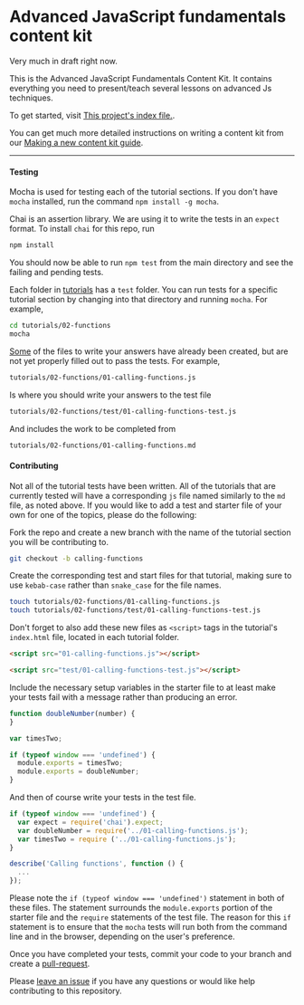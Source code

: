 
# Advanced JavaScript fundamentals content kit
Very much in draft right now.

This is the Advanced JavaScript Fundamentals Content Kit. It contains everything you need to present/teach several lessons on advanced Js techniques.

To get started, visit [This project's index file.](http://mdn.github.io/advanced-js-fundamentals-ck/).

You can get much more detailed instructions on writing a content kit from our [Making a new content kit guide](http://chrisdavidmills.github.io/content-kit-guide/).

---

#### Testing

Mocha is used for testing each of the tutorial sections. If you don't have
`mocha` installed, run the command `npm install -g mocha`.

Chai is an assertion library. We are using it to write the tests in an `expect`
format. To install `chai` for this repo, run

```sh
npm install
```

You should now be able to run `npm test` from the main directory and see the
failing and pending tests.

Each folder in [tutorials](https://github.com/mdn/advanced-js-fundamentals-ck/tree/gh-pages/tutorials)
has a `test` folder. You can run tests for a specific tutorial section by
changing into that directory and running `mocha`. For example,

```sh
cd tutorials/02-functions
mocha
```

[Some](#contributing) of the files to write your answers have already been created, but are not
yet properly filled out to pass the tests. For example,

```sh
tutorials/02-functions/01-calling-functions.js
```

Is where you should write your answers to the test file

```sh
tutorials/02-functions/test/01-calling-functions-test.js
```

And includes the work to be completed from

```sh
tutorials/02-functions/01-calling-functions.md
```

#### Contributing

Not all of the tutorial tests have been written. All of the tutorials that are
currently tested will have a corresponding `js` file named similarly to the `md`
file, as noted above. If you would like to add a test and starter file of your
own for one of the topics, please do the following:

Fork the repo and create a new branch with the name of the tutorial section you
will be contributing to.

```sh
git checkout -b calling-functions
```

Create the corresponding test and start files for that tutorial, making sure to
use `kebab-case` rather than `snake_case` for the file names.

```sh
touch tutorials/02-functions/01-calling-functions.js
touch tutorials/02-functions/test/01-calling-functions-test.js
```

Don't forget to also add these new files as `<script>` tags in the tutorial's
`index.html` file, located in each tutorial folder.

```html
<script src="01-calling-functions.js"></script>

<script src="test/01-calling-functions-test.js"></script>
```

Include the necessary setup variables in the starter file to at least make your
tests fail with a message rather than producing an error.

```javascript
function doubleNumber(number) {
}

var timesTwo;

if (typeof window === 'undefined') {
  module.exports = timesTwo;
  module.exports = doubleNumber;
}
```

And then of course write your tests in the test file.

```javascript
if (typeof window === 'undefined') {
  var expect = require('chai').expect;
  var doubleNumber = require('../01-calling-functions.js');
  var timesTwo = require ('../01-calling-functions.js');
}

describe('Calling functions', function () {
  ...
});
```

Please note the `if (typeof window === 'undefined')` statement in both of these
files. The statement surrounds the `module.exports` portion of the starter file
and the `require` statements of the test file. The reason for this `if`
statement is to ensure that the `mocha` tests will run both from the command
line and in the browser, depending on the user's preference.

Once you have completed your tests, commit your code to your branch and create a
[pull-request](https://github.com/mdn/advanced-js-fundamentals-ck/compare).

Please [leave an issue](https://github.com/mdn/advanced-js-fundamentals-ck/issues/new)
if you have any questions or would like help contributing to this repository.
